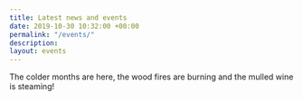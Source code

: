 ```yaml
---
title: Latest news and events
date: 2019-10-30 10:32:00 +00:00
permalink: "/events/"
description: 
layout: events
---
```


The colder months are here, the wood fires are burning and the mulled wine is steaming!
